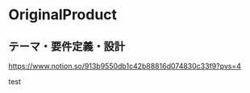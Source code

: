 # OriginalProduct

## テーマ・要件定義・設計
https://www.notion.so/913b9550db1c42b88816d074830c33f9?pvs=4

test
